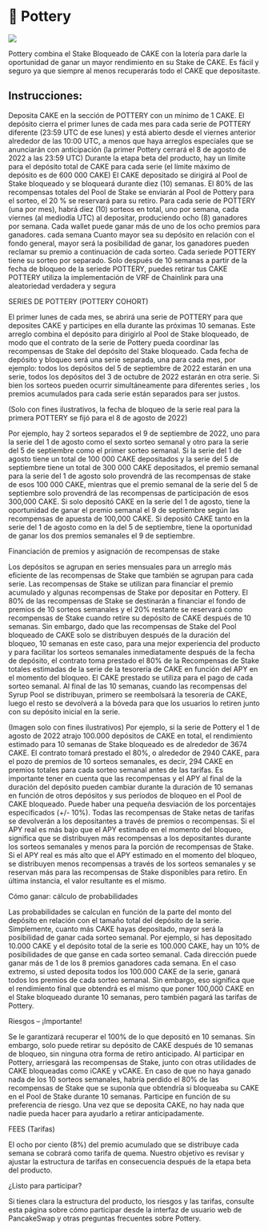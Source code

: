 # 🍯 Pottery

![](https://lh5.googleusercontent.com/WOnTIh4kzjRQlJJqxzR5TmYNi0L1AAKlUIk1zU4Gy8ZjJtRM5fJD2L9X\_z2vB7V7iUw3Y4sakDtxHX9l5-gw9dv8UwmEMnll6iqobkohlLO1on1PLWRsLm\_8ZJdbP2Lbm8PEfawS8HWxIlG2Wb-Rz4vDemag7oRU)

Pottery combina el Stake Bloqueado de CAKE con la lotería para darle la oportunidad de ganar un mayor rendimiento en su Stake de CAKE. Es fácil y seguro ya que siempre al menos recuperarás todo el CAKE que depositaste.

## Instrucciones:

Deposita CAKE en la sección de POTTERY con un mínimo de 1 CAKE. El depósito cierra el primer lunes de cada mes para cada serie de POTTERY diferente (23:59 UTC de ese lunes) y está abierto desde el viernes anterior alrededor de las 10:00 UTC, a menos que haya arreglos especiales que se anunciarán con anticipación (la primer Pottery cerrará el 8 de agosto de 2022 a las 23:59 UTC) Durante la etapa beta del producto, hay un límite para el depósito total de CAKE para cada serie (el límite máximo de depósito es de 600 000 CAKE) El CAKE depositado se dirigirá al Pool de Stake bloqueado y se bloqueará durante diez (10) semanas. El 80% de las recompensas totales del Pool de Stake se enviarán al Pool de Pottery para el sorteo, el 20 % se reservará para su retiro. Para cada serie de POTTERY (una por mes), habrá diez (10) sorteos en total, uno por semana, cada viernes (al mediodía UTC) al depositar, produciendo ocho (8) ganadores por semana. Cada wallet puede ganar más de uno de los ocho premios para ganadores. cada semana Cuanto mayor sea su depósito en relación con el fondo general, mayor será la posibilidad de ganar, los ganadores pueden reclamar su premio a continuación de cada sorteo. Cada seriede POTTERY tiene su sorteo por separado. Solo después de 10 semanas a partir de la fecha de bloqueo de la seriede POTTERY, puedes retirar tus CAKE POTTERY utiliza la implementación de VRF de Chainlink para una aleatoriedad verdadera y segura

SERIES DE POTTERY (POTTERY COHORT)

El primer lunes de cada mes, se abrirá una serie de POTTERY para que deposites CAKE y participes en ella durante las próximas 10 semanas. Este arreglo combina el depósito para dirigirlo al Pool de Stake bloqueado, de modo que el contrato de la serie de Pottery pueda coordinar las recompensas de Stake del depósito del Stake bloqueado. Cada fecha de depósito y bloqueo será una serie separada, una para cada mes, por ejemplo: todos los depósitos del 5 de septiembre de 2022 estarán en una serie, todos los depósitos del 3 de octubre de 2022 estarán en otra serie. Si bien los sorteos pueden ocurrir simultáneamente para diferentes series , los premios acumulados para cada serie están separados para ser justos.

(Solo con fines ilustrativos, la fecha de bloqueo de la serie real para la primera POTTERY se fijó para el 8 de agosto de 2022)

Por ejemplo, hay 2 sorteos separados el 9 de septiembre de 2022, uno para la serie del 1 de agosto como el sexto sorteo semanal y otro para la serie del 5 de septiembre como el primer sorteo semanal. Si la serie del 1 de agosto tiene un total de 100 000 CAKE depositados y la serie del 5 de septiembre tiene un total de 300 000 CAKE depositados, el premio semanal para la serie del 1 de agosto solo provendrá de las recompensas de stake de esos 100 000 CAKE, mientras que el premio semanal de la serie del 5 de septiembre solo provendrá de las recompensas de participación de esos 300,000 CAKE. Si solo depositó CAKE en la serie del 1 de agosto, tiene la oportunidad de ganar el premio semanal el 9 de septiembre según las recompensas de apuesta de 100,000 CAKE. Si depositó CAKE tanto en la serie del 1 de agosto como en la del 5 de septiembre, tiene la oportunidad de ganar los dos premios semanales el 9 de septiembre.

Financiación de premios y asignación de recompensas de stake

Los depósitos se agrupan en series mensuales para un arreglo más eficiente de las recompensas de Stake que también se agrupan para cada serie. Las recompensas de Stake se utilizan para financiar el premio acumulado y algunas recompensas de Stake por depositar en Pottery. El 80% de las recompensas de Stake se destinarán a financiar el fondo de premios de 10 sorteos semanales y el 20% restante se reservará como recompensas de Stake cuando retire su depósito de CAKE después de 10 semanas. Sin embargo, dado que las recompensas de Stake del Pool bloqueado de CAKE solo se distribuyen después de la duración del bloqueo, 10 semanas en este caso, para una mejor experiencia del producto y para facilitar los sorteos semanales inmediatamente después de la fecha de depósito, el contrato toma prestado el 80% de la Recompensas de Stake totales estimadas de la serie de la tesorería de CAKE en función del APY en el momento del bloqueo. El CAKE prestado se utiliza para el pago de cada sorteo semanal. Al final de las 10 semanas, cuando las recompensas del Syrup Pool se distribuyan, primero se reembolsará la tesorería de CAKE, luego el resto se devolverá a la bóveda para que los usuarios lo retiren junto con su depósito inicial en la serie.

(Imagen solo con fines ilustrativos) Por ejemplo, si la serie de Pottery el 1 de agosto de 2022 atrajo 100.000 depósitos de CAKE en total, el rendimiento estimado para 10 semanas de Stake bloqueado es de alrededor de 3674 CAKE. El contrato tomará prestado el 80%, o alrededor de 2940 CAKE, para el pozo de premios de 10 sorteos semanales, es decir, 294 CAKE en premios totales para cada sorteo semanal antes de las tarifas. Es importante tener en cuenta que las recompensas y el APY al final de la duración del depósito pueden cambiar durante la duración de 10 semanas en función de otros depósitos y sus períodos de bloqueo en el Pool de CAKE bloqueado. Puede haber una pequeña desviación de los porcentajes especificados (+/- 10%). Todas las recompensas de Stake netas de tarifas se devolverán a los depositantes a través de premios o recompensas. Si el APY real es más bajo que el APY estimado en el momento del bloqueo, significa que se distribuyen más recompensas a los depositantes durante los sorteos semanales y menos para la porción de recompensas de Stake. Si el APY real es más alto que el APY estimado en el momento del bloqueo, se distribuyen menos recompensas a través de los sorteos semanales y se reservan más para las recompensas de Stake disponibles para retiro. En última instancia, el valor resultante es el mismo.

Cómo ganar: cálculo de probabilidades

Las probabilidades se calculan en función de la parte del monto del depósito en relación con el tamaño total del depósito de la serie. Simplemente, cuanto más CAKE hayas depositado, mayor será la posibilidad de ganar cada sorteo semanal. Por ejemplo, si has depositado 10.000 CAKE y el depósito total de la serie es 100.000 CAKE, hay un 10% de posibilidades de que ganse en cada sorteo semanal. Cada dirección puede ganar más de 1 de los 8 premios ganadores cada semana. En el caso extremo, si usted deposita todos los 100.000 CAKE de la serie, ganará todos los premios de cada sorteo semanal. Sin embargo, eso significa que el rendimiento final que obtendrá es el mismo que poner 100,000 CAKE en el Stake bloqueado durante 10 semanas, pero también pagará las tarifas de Pottery.

Riesgos – ¡Importante!

Se le garantizará recuperar el 100% de lo que depositó en 10 semanas. Sin embargo, solo puede retirar su depósito de CAKE después de 10 semanas de bloqueo, sin ninguna otra forma de retiro anticipado. Al participar en Pottery, arriesgará las recompensas de Stake, junto con otras utilidades de CAKE bloqueadas como iCAKE y vCAKE. En caso de que no haya ganado nada de los 10 sorteos semanales, habría perdido el 80% de las recompensas de Stake que se suponía que obtendría si bloqueaba su CAKE en el Pool de Stake durante 10 semanas. Participe en función de su preferencia de riesgo. Una vez que se deposita CAKE, no hay nada que nadie pueda hacer para ayudarlo a retirar anticipadamente.

FEES (Tarifas)

El ocho por ciento (8%) del premio acumulado que se distribuye cada semana se cobrará como tarifa de quema. Nuestro objetivo es revisar y ajustar la estructura de tarifas en consecuencia después de la etapa beta del producto.

¿Listo para participar?

Si tienes clara la estructura del producto, los riesgos y las tarifas, consulte esta página sobre cómo participar desde la interfaz de usuario web de PancakeSwap y otras preguntas frecuentes sobre Pottery.

